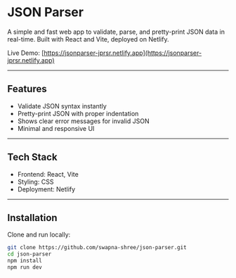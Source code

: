 # JSON Parser

A simple and fast web app to validate, parse, and pretty-print JSON data in real-time. Built with React and Vite, deployed on Netlify.

Live Demo: [https://jsonparser-jprsr.netlify.app](https://jsonparser-jprsr.netlify.app)

---

## Features
- Validate JSON syntax instantly
- Pretty-print JSON with proper indentation
- Shows clear error messages for invalid JSON
- Minimal and responsive UI

---

## Tech Stack
- Frontend: React, Vite
- Styling: CSS
- Deployment: Netlify

---

## Installation
Clone and run locally:
```bash
git clone https://github.com/swapna-shree/json-parser.git
cd json-parser
npm install
npm run dev
